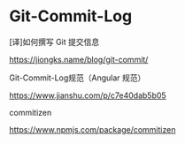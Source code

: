 # Git-Commit-Log



[译\]如何撰写 Git 提交信息

https://jiongks.name/blog/git-commit/



Git-Commit-Log规范（Angular 规范）

https://www.jianshu.com/p/c7e40dab5b05



commitizen

https://www.npmjs.com/package/commitizen





